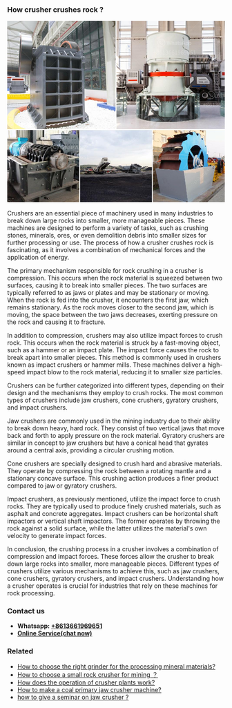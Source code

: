 <h3>How crusher crushes rock ?</h3><img src='1701744949.jpg' alt=''><p>Crushers are an essential piece of machinery used in many industries to break down large rocks into smaller, more manageable pieces. These machines are designed to perform a variety of tasks, such as crushing stones, minerals, ores, or even demolition debris into smaller sizes for further processing or use. The process of how a crusher crushes rock is fascinating, as it involves a combination of mechanical forces and the application of energy.</p><p>The primary mechanism responsible for rock crushing in a crusher is compression. This occurs when the rock material is squeezed between two surfaces, causing it to break into smaller pieces. The two surfaces are typically referred to as jaws or plates and may be stationary or moving. When the rock is fed into the crusher, it encounters the first jaw, which remains stationary. As the rock moves closer to the second jaw, which is moving, the space between the two jaws decreases, exerting pressure on the rock and causing it to fracture.</p><p>In addition to compression, crushers may also utilize impact forces to crush rock. This occurs when the rock material is struck by a fast-moving object, such as a hammer or an impact plate. The impact force causes the rock to break apart into smaller pieces. This method is commonly used in crushers known as impact crushers or hammer mills. These machines deliver a high-speed impact blow to the rock material, reducing it to smaller size particles.</p><p>Crushers can be further categorized into different types, depending on their design and the mechanisms they employ to crush rocks. The most common types of crushers include jaw crushers, cone crushers, gyratory crushers, and impact crushers.</p><p>Jaw crushers are commonly used in the mining industry due to their ability to break down heavy, hard rock. They consist of two vertical jaws that move back and forth to apply pressure on the rock material. Gyratory crushers are similar in concept to jaw crushers but have a conical head that gyrates around a central axis, providing a circular crushing motion.</p><p>Cone crushers are specially designed to crush hard and abrasive materials. They operate by compressing the rock between a rotating mantle and a stationary concave surface. This crushing action produces a finer product compared to jaw or gyratory crushers.</p><p>Impact crushers, as previously mentioned, utilize the impact force to crush rocks. They are typically used to produce finely crushed materials, such as asphalt and concrete aggregates. Impact crushers can be horizontal shaft impactors or vertical shaft impactors. The former operates by throwing the rock against a solid surface, while the latter utilizes the material's own velocity to generate impact forces.</p><p>In conclusion, the crushing process in a crusher involves a combination of compression and impact forces. These forces allow the crusher to break down large rocks into smaller, more manageable pieces. Different types of crushers utilize various mechanisms to achieve this, such as jaw crushers, cone crushers, gyratory crushers, and impact crushers. Understanding how a crusher operates is crucial for industries that rely on these machines for rock processing.</p><h3>Contact us</h3><ul><li><strong>Whatsapp:&nbsp;<a href="https://wa.me/8613661969651">+8613661969651</a></strong></li><li><a href="https://swt.shibang-china.com/?git&amp;zhl&amp;How crusher crushes rock "><strong>Online Service(chat now)</strong></a></li></ul><h3>Related</h3><ul><li><a href='How to choose the right grinder for the processing mineral materials.md'>How to choose the right grinder for the processing mineral materials?</a></li><li><a href='How to choose a small rock crusher for mining ？.md'>How to choose a small rock crusher for mining ？</a></li><li><a href='How does the operation of crusher plants work.md'>How does the operation of crusher plants work?</a></li><li><a href='How to make a coal primary jaw crusher machine.md'>How to make a coal primary jaw crusher machine?</a></li><li><a href='how to give a seminar on jaw crusher .md'>how to give a seminar on jaw crusher ?</a></li></ul>